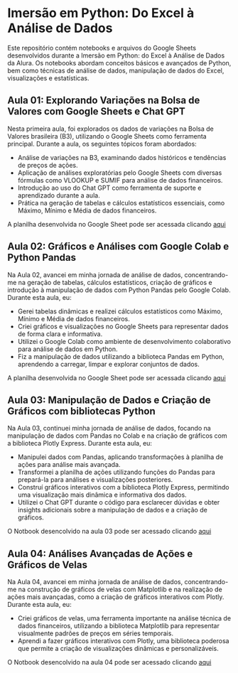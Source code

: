 # Imersão em Python: Do Excel à Análise de Dados

Este repositório contém notebooks e arquivos do Google Sheets desenvolvidos durante a Imersão em Python: do Excel à Análise de Dados da Alura. Os notebooks abordam conceitos básicos e avançados de Python, bem como técnicas de análise de dados, manipulação de dados do Excel, visualizações e estatísticas.


## Aula 01: Explorando Variações na Bolsa de Valores com Google Sheets e Chat GPT
Nesta primeira aula, foi explorados os dados de variações na Bolsa de Valores brasileira (B3), utilizando o Google Sheets como ferramenta principal. Durante a aula, os seguintes tópicos foram abordados:

- Análise de variações na B3, examinando dados históricos e tendências de preços de ações.
- Aplicação de análises exploratórias pelo Google Sheets com diversas fórmulas como VLOOKUP e SUMIF para análise de dados financeiros.
- Introdução ao uso do Chat GPT como ferramenta de suporte e aprendizado durante a aula.
- Prática na geração de tabelas e cálculos estatísticos essenciais, como Máximo, Mínimo e Média de dados financeiros.

A planilha desenvolvida no Google Sheet pode ser acessada clicando [aqui](https://docs.google.com/spreadsheets/d/19QHC4e06VXTx0sKtEMFF8l4iDC5ll_U3jJWh4RBtdaY/edit#gid=0)

## Aula 02: Gráficos e Análises com Google Colab e Python Pandas

Na Aula 02, avancei em minha jornada de análise de dados, concentrando-me na geração de tabelas, cálculos estatísticos, criação de gráficos e introdução à manipulação de dados com Python Pandas pelo Google Colab. Durante esta aula, eu:

- Gerei tabelas dinâmicas e realizei cálculos estatísticos como Máximo, Mínimo e Média de dados financeiros.
- Criei gráficos e visualizações no Google Sheets para representar dados de forma clara e informativa.
- Utilizei o Google Colab como ambiente de desenvolvimento colaborativo para análise de dados em Python.
- Fiz a manipulação de dados utilizando a biblioteca Pandas em Python, aprendendo a carregar, limpar e explorar conjuntos de dados.

A planilha desenvolvida no Google Sheet pode ser acessada clicando [aqui](https://docs.google.com/spreadsheets/d/19QHC4e06VXTx0sKtEMFF8l4iDC5ll_U3jJWh4RBtdaY/edit#gid=0)

## Aula 03: Manipulação de Dados e Criação de Gráficos com bibliotecas Python

Na Aula 03, continuei minha jornada de análise de dados, focando na manipulação de dados com Pandas no Colab e na criação de gráficos com a biblioteca Plotly Express. Durante esta aula, eu:

- Manipulei dados com Pandas, aplicando transformações à planilha de ações para análise mais avançada.
- Transformei a planilha de ações utilizando funções do Pandas para prepará-la para análises e visualizações posteriores.
- Construí gráficos interativos com a biblioteca Plotly Express, permitindo uma visualização mais dinâmica e informativa dos dados.
- Utilizei o Chat GPT durante o código para esclarecer dúvidas e obter insights adicionais sobre a manipulação de dados e a criação de gráficos.

O Notbook desencolvido na aula 03 pode ser acessado clicando [aqui](Aula03.ipynb)

## Aula 04: Análises Avançadas de Ações e Gráficos de Velas

Na Aula 04, avancei em minha jornada de análise de dados, concentrando-me na construção de gráficos de velas com Matplotlib e na realização de ações mais avançadas, como a criação de gráficos interativos com Plotly. Durante esta aula, eu:

- Criei gráficos de velas, uma ferramenta importante na análise técnica de dados financeiros, utilizando a biblioteca Matplotlib para representar visualmente padrões de preços em séries temporais.
- Aprendi a fazer gráficos interativos com Plotly, uma biblioteca poderosa que permite a criação de visualizações dinâmicas e personalizáveis.

  

O Notbook desencolvido na aula 04 pode ser acessado clicando [aqui](Aula_04.ipynb)

